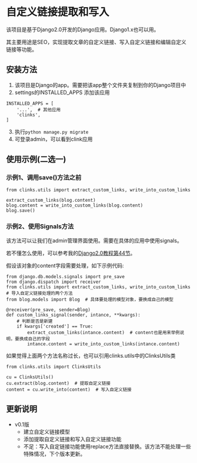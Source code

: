 # 自定义链接提取和写入
该项目是基于Django2.0开发的Django应用。Django1.x也可以用。

其主要用途是SEO，实现提取文章的自定义链接、写入自定义链接和编辑自定义链接等功能。


## 安装方法
1. 该项目是Django的app。需要把该app整个文件夹复制到你的Django项目中
2. settings的INSTALLED_APPS 添加该应用
```
INSTALLED_APPS = [
    '...',  # 其他应用
    'clinks',
]
```
3. 执行```python manage.py migrate```
4. 可登录admin，可以看到clink应用


## 使用示例(二选一)
### 示例1、调用save()方法之前
```
from clinks.utils import extract_custom_links, write_into_custom_links

extract_custom_links(blog.content)
blog.content = write_into_custom_links(blog.content)
blog.save()
```

### 示例2、使用Signals方法
该方法可以让我们在admin管理界面使用。需要在具体的应用中使用signals。

若不懂怎么使用，可以参考我的[Django2.0教程第44节](https://www.bilibili.com/video/av42276162)。

假设该对象的content字段需要处理，如下示例代码:
```
from django.db.models.signals import pre_save
from django.dispatch import receiver
from clinks.utils import extract_custom_links, write_into_custom_links  # 导入自定义链接处理的两个方法
from blog.models import Blog  # 具体要处理的模型对象，要换成自己的模型

@receiver(pre_save, sender=Blog)
def custom_links_signal(sender, intance, **kwargs):
    # 判断是否是新建
    if kwargs['created'] == True:
        extract_custom_links(intance.content)  # content也是用来举例说明，要换成自己的字段
        intance.content = write_into_custom_links(intance.content)
```

如果觉得上面两个方法名称过长，也可以引用clinks.utils中的ClinksUtils类
```
from clinks.utils import ClinksUtils

cu = ClinksUtils()
cu.extract(blog.content)  # 提取自定义链接
content = cu.write_into(content)  # 写入自定义链接
```


## 更新说明
- v0.1版
    - 建立自定义链接模型
    - 添加提取自定义链接和写入自定义链接功能
    - 不足：写入自定链接功能使用replace方法直接替换。该方法不能处理一些特殊情况，下个版本更新。